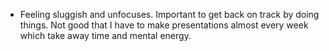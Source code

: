 * Feeling sluggish and unfocuses. Important to get back on track by doing things. Not good that I have to make presentations almost every week which take away time and mental energy.
